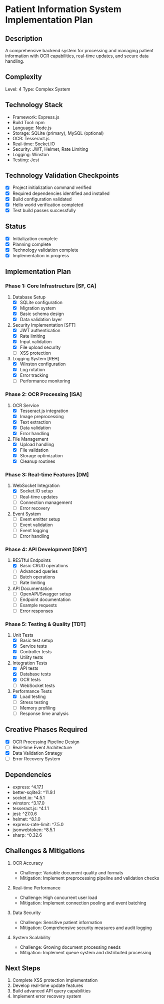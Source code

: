 # Patient Information System Implementation Plan

## Description
A comprehensive backend system for processing and managing patient information with OCR capabilities, real-time updates, and secure data handling.

## Complexity
Level: 4
Type: Complex System

## Technology Stack
- Framework: Express.js
- Build Tool: npm
- Language: Node.js
- Storage: SQLite (primary), MySQL (optional)
- OCR: Tesseract.js
- Real-time: Socket.IO
- Security: JWT, Helmet, Rate Limiting
- Logging: Winston
- Testing: Jest

## Technology Validation Checkpoints
- [x] Project initialization command verified
- [x] Required dependencies identified and installed
- [x] Build configuration validated
- [x] Hello world verification completed
- [x] Test build passes successfully

## Status
- [x] Initialization complete
- [x] Planning complete
- [x] Technology validation complete
- [x] Implementation in progress

## Implementation Plan

### Phase 1: Core Infrastructure [SF, CA]
1. Database Setup
   - [x] SQLite configuration
   - [x] Migration system
   - [x] Basic schema design
   - [x] Data validation layer

2. Security Implementation [SFT]
   - [x] JWT authentication
   - [x] Rate limiting
   - [x] Input validation
   - [x] File upload security
   - [ ] XSS protection

3. Logging System [REH]
   - [x] Winston configuration
   - [x] Log rotation
   - [x] Error tracking
   - [ ] Performance monitoring

### Phase 2: OCR Processing [ISA]
1. OCR Service
   - [x] Tesseract.js integration
   - [x] Image preprocessing
   - [x] Text extraction
   - [x] Data validation
   - [x] Error handling

2. File Management
   - [x] Upload handling
   - [x] File validation
   - [x] Storage optimization
   - [x] Cleanup routines

### Phase 3: Real-time Features [DM]
1. WebSocket Integration
   - [x] Socket.IO setup
   - [ ] Real-time updates
   - [ ] Connection management
   - [ ] Error recovery

2. Event System
   - [ ] Event emitter setup
   - [ ] Event validation
   - [ ] Event logging
   - [ ] Error handling

### Phase 4: API Development [DRY]
1. RESTful Endpoints
   - [x] Basic CRUD operations
   - [ ] Advanced queries
   - [ ] Batch operations
   - [ ] Rate limiting

2. API Documentation
   - [ ] OpenAPI/Swagger setup
   - [ ] Endpoint documentation
   - [ ] Example requests
   - [ ] Error responses

### Phase 5: Testing & Quality [TDT]
1. Unit Tests
   - [x] Basic test setup
   - [x] Service tests
   - [x] Controller tests
   - [x] Utility tests

2. Integration Tests
   - [x] API tests
   - [x] Database tests
   - [x] OCR tests
   - [ ] WebSocket tests

3. Performance Tests
   - [x] Load testing
   - [ ] Stress testing
   - [ ] Memory profiling
   - [ ] Response time analysis

## Creative Phases Required
- [x] OCR Processing Pipeline Design
- [ ] Real-time Event Architecture
- [x] Data Validation Strategy
- [ ] Error Recovery System

## Dependencies
- express: ^4.17.1
- better-sqlite3: ^11.9.1
- socket.io: ^4.5.1
- winston: ^3.17.0
- tesseract.js: ^4.1.1
- jest: ^27.0.6
- helmet: ^8.1.0
- express-rate-limit: ^7.5.0
- jsonwebtoken: ^8.5.1
- sharp: ^0.32.6

## Challenges & Mitigations
1. OCR Accuracy
   - Challenge: Variable document quality and formats
   - Mitigation: Implement preprocessing pipeline and validation checks

2. Real-time Performance
   - Challenge: High concurrent user load
   - Mitigation: Implement connection pooling and event batching

3. Data Security
   - Challenge: Sensitive patient information
   - Mitigation: Comprehensive security measures and audit logging

4. System Scalability
   - Challenge: Growing document processing needs
   - Mitigation: Implement queue system and distributed processing

## Next Steps
1. Complete XSS protection implementation
2. Develop real-time update features
3. Build advanced API query capabilities 
4. Implement error recovery system
